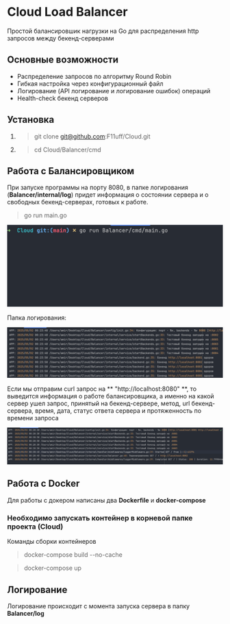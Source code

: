 # Cloud Load Balancer

Простой балансировшик нагрузки на Go для распределения http запросов 
между бекенд-серверами

## Основные возможности 

- Распределение запросов по алгоритму Round Robin
- Гибкая настройка через конфигурационный файл 
- Логирование (API логирование и логирование ошибок) операций
- Health-check бекенд серверов

## Установка

1) > git clone git@github.com:F11uff/Cloud.git 
 
2) > cd Cloud/Balancer/cmd
   
## Работа с Балансировщиком

При запуске программы на порту 8080, в папке логирования (**Balancer/internal/log**) придет информация о 
состоянии сервера и о свободных бекенд-серверах, готовых к работе.

> go run main.go

![](./ForREADME/СтартСервера.png)

Папка логирования:

![](./ForREADME/логиСервера.png)


Если мы отправим curl запрос на ** "http://localhost:8080" **, то выведится информация о работе балансировщика, а именно 
на какой сервер ушел запрос, принятый на бекенд-сервере, метод, url бекенд-сервера, время, дата, статус ответа сервера и протяженность по времени
запроса

![](./ForREADME/РаботаБалансировщика.png)

## Работа с Docker

Для работы с докером написаны два **Dockerfile** и **docker-compose**

### Необходимо запускать контейнер в корневой папке проекта (Cloud)

Команды сборки контейнеров

> docker-compose build --no-cache

> docker-compose up







## Логирование

Логирование происходит с момента запуска сервера в папку **Balancer/log**

## 







